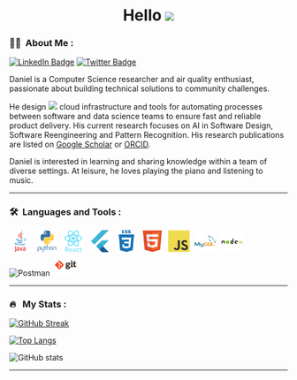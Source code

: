 <h1 align="center">Hello <img src="https://media.giphy.com/media/hvRJCLFzcasrR4ia7z/giphy.gif" width="40"></h1>

<!-- <p align="center"><img src="https://media.giphy.com/media/qgQUggAC3Pfv687qPC/giphy.gif" width="600" height="300"  /></p> -->


### :man_technologist: &nbsp;About Me :
<p>
<a href="https://www.linkedin.com/in/daniel-ogenrwot" target="_blank"><img src="https://img.shields.io/badge/LinkedIn-blue?style=for-the-badge&logo=linkedin&logoColor=white" alt="LinkedIn Badge"></a>
<a href="https://www.twitter.com/in/danielogenrwot" target="_blank"><img src="https://img.shields.io/badge/Twitter-blue?style=for-the-badge&logo=twitter&logoColor=white" alt="Twitter Badge"></a>
</p>

Daniel is a Computer Science researcher and air quality enthusiast, passionate about building technical solutions to community challenges.

He design <img src="https://media.giphy.com/media/WUlplcMpOCEmTGBtBW/giphy.gif" width="30"> cloud infrastructure and tools for automating processes between software and data science teams to ensure fast and reliable product delivery. His current research focuses on AI in Software Design, Software Reengineering and Pattern Recognition. His research publications are listed on <a href="https://scholar.google.com/citations?user=ZpCrmOQAAAAJ&hl=en" target="_blank">Google Scholar</a> or <a href="https://orcid.org/0000-0002-0133-8164" target="_blank">ORCID</a>.

Daniel is interested in learning and sharing knowledge within a team of diverse settings. At leisure, he loves playing the piano and listening to music.

---

### 🛠 &nbsp;Languages and Tools :

<p>
<img src="https://github.com/devicons/devicon/blob/master/icons/java/java-original-wordmark.svg" title="Java" alt="Java" width="40" height="40"/>&nbsp;
<img src="https://github.com/devicons/devicon/blob/master/icons/python/python-original-wordmark.svg" title="Python" alt="Python" width="40" height="40"/>&nbsp;
<img src="https://github.com/devicons/devicon/blob/master/icons/react/react-original-wordmark.svg" title="React" alt="React" width="40" height="40"/>&nbsp;
<img src="https://github.com/devicons/devicon/blob/master/icons/flutter/flutter-original.svg" title="Flutter" alt="Flutter" width="40" height="40"/>&nbsp;
<img src="https://github.com/devicons/devicon/blob/master/icons/css3/css3-plain-wordmark.svg"  title="CSS3" alt="CSS" width="40" height="40"/>&nbsp;
<img src="https://github.com/devicons/devicon/blob/master/icons/html5/html5-original.svg" title="HTML5" alt="HTML" width="40" height="40"/>&nbsp;
<img src="https://github.com/devicons/devicon/blob/master/icons/javascript/javascript-original.svg" title="JavaScript" alt="JavaScript" width="40" height="40"/>&nbsp;
<img src="https://github.com/devicons/devicon/blob/master/icons/mysql/mysql-original-wordmark.svg" title="MySQL"  alt="MySQL" width="40" height="40"/>&nbsp;
<img src="https://github.com/devicons/devicon/blob/master/icons/nodejs/nodejs-original-wordmark.svg" title="NodeJS" alt="NodeJS" width="40" height="40"/>&nbsp;
<img src="https://www.vectorlogo.zone/logos/getpostman/getpostman-icon.svg" title="Postman"  alt="Postman" width="40" height="40"/>&nbsp;
<img src="https://github.com/devicons/devicon/blob/master/icons/git/git-original-wordmark.svg" title="Git" **alt="Git" width="40" height="40"/>&nbsp;
</p>

---

### 🔥 &nbsp; My Stats :
[![GitHub Streak](http://github-readme-streak-stats.herokuapp.com?user=danielogen&theme=dark&background=000000)](https://git.io/streak-stats)

[![Top Langs](https://github-readme-stats.vercel.app/api/top-langs/?username=danielogen&layout=compact&theme=vision-friendly-dark)](https://github.com/danielogen/github-readme-stats)

![GitHub stats](https://github-readme-stats.vercel.app/api?username=danielogen&show_icons=true&theme=radical)

---


